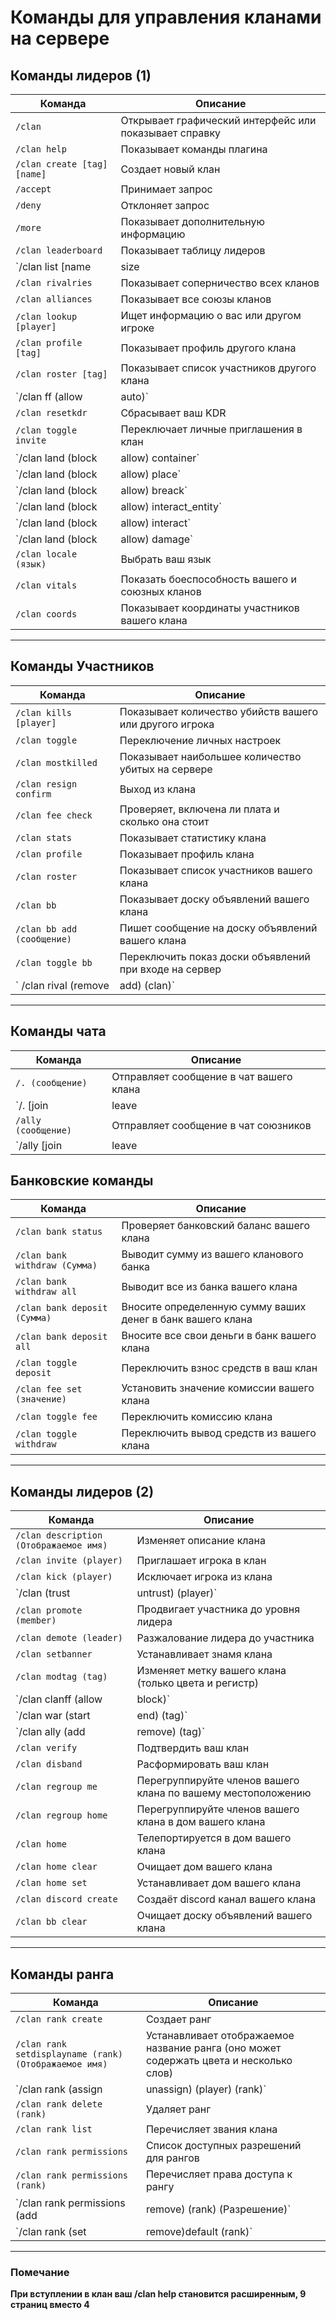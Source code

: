 # Команды для управления кланами на сервере

## Команды лидеров (1)

| Команда                        | Описание                                      |
|---------------------------------|-----------------------------------------------|
| `/clan`                         | Открывает графический интерфейс или показывает справку |
| `/clan help`                    | Показывает команды плагина                   |
| `/clan create [tag] [name]`     | Создает новый клан                           |
| `/accept`                       | Принимает запрос                             |
| `/deny`                         | Отклоняет запрос                             |
| `/more`                         | Показывает дополнительную информацию         |
| `/clan leaderboard`             | Показывает таблицу лидеров                    |
| `/clan list [name|size|kdr|founded|active] [asc|desc]` | Список всех кланов                         |
| `/clan rivalries`               | Показывает соперничество всех кланов         |
| `/clan alliances`               | Показывает все союзы кланов                  |
| `/clan lookup [player]`         | Ищет информацию о вас или другом игроке      |
| `/clan profile [tag]`           | Показывает профиль другого клана             |
| `/clan roster [tag]`            | Показывает список участников другого клана   |
| `/clan ff (allow|auto)`         | Включает личный дружественный огонь          |
| `/clan resetkdr`                | Сбрасывает ваш KDR                           |
| `/clan toggle invite`           | Переключает личные приглашения в клан        |
| `/clan land (block|allow) container` | (Запретить / разрешить) участникам клана открывать сундуки, печки и    другие хранилища на вашей территории |
| `/clan land (block|allow) place` | (Запретить / разрешить) размещать блоки на вашей территории |
| `/clan land (block|allow) breack` | (Запретить / разрешить) ломать блоки на вашей территории |
| `/clan land (block|allow) interact_entity` | (Запретить / разрешить) взаимодействовать с сущностями на вашей территории |
| `/clan land (block|allow) interact` | (Запретить / разрешить) участникам клана взаимодействовать на вашей территории | 
| `/clan land (block|allow) damage` | (Запретить / разрешить) участникам клана наносить и получать урон на вашей территории |
| `/clan locale (язык)`       | Выбрать ваш язык                              |
| `/clan vitals`                  | Показать боеспособность вашего и союзных кланов | 
| `/clan coords`                  | Показывает координаты участников вашего клана |

---

## Команды Участников

| Команда                        | Описание                                      |
|---------------------------------|-----------------------------------------------|
| `/clan kills [player]`          | Показывает количество убийств вашего или другого игрока |
| `/clan toggle`                  | Переключение личных настроек                  |
| `/clan mostkilled`              | Показывает наибольшее количество убитых на сервере |
| `/clan resign confirm`          | Выход из клана                             |
| `/clan fee check`               | Проверяет, включена ли плата и сколько она стоит |
| `/clan stats`                   | Показывает статистику клана                  |
| `/clan profile`                 | Показывает профиль клана                     |
| `/clan roster`                  | Показывает список участников вашего клана    |
| `/clan bb`                      | Показывает доску объявлений вашего клана     |
| `/clan bb add (сообщение)`        | Пишет сообщение на доску объявлений вашего клана |
| `/clan toggle bb`               | Переключить показ доски объявлений при входе на сервер |                            
| ` /clan rival (remove|add) (clan)` | (Удалить / добавить) соперника                   |

---

## Команды чата

| Команда                        | Описание                                      |
|---------------------------------|-----------------------------------------------|
| `/. (сообщение)`                  | Отправляет сообщение в чат вашего клана      |
| `/. [join|leave|mute]`          | Присоединяется / покидает / отключает чат вашего клана |
| `/ally (сообщение)`               | Отправляет сообщение в чат союзников         |
| `/ally [join|leave|mute]`       | Присоединяется / покидает / отключает чат союзников |

## Банковские команды

| Команда                           | Описание                                          |
|------------------------------------|---------------------------------------------------|
| `/clan bank status`                | Проверяет банковский баланс вашего клана          |
| `/clan bank withdraw (Сумма)`     | Выводит сумму из вашего кланового банка          |
| `/clan bank withdraw all`          | Выводит все из банка вашего клана                 |
| `/clan bank deposit (Сумма)`      | Вносите определенную сумму ваших денег в банк вашего клана |
| `/clan bank deposit all`           | Вносите все свои деньги в банк вашего клана      |
| `/clan toggle deposit`             | Переключить взнос средств в ваш клан             |
| `/clan fee set (значение)`              | Установить значение комиссии вашего клана        | 
| `/clan toggle fee`                 | Переключить комиссию клана                     |
| `/clan toggle withdraw`            | Переключить вывод средств из вашего клана |

---

## Команды лидеров (2)

| Команда                          | Описание                                           |
|-----------------------------------|----------------------------------------------------|
| `/clan description (Отображаемое имя)` | Изменяет описание клана                            |
| `/clan invite (player)`           | Приглашает игрока в клан                          |
| `/clan kick (player)`             | Исключает игрока из клана                          |
| `/clan (trust|untrust) (player)`  | (Устанавливает / убирает) участника в качестве (доверенного / ненадёжного) |
| `/clan promote (member)`          | Продвигает участника до уровня лидера             |
| `/clan demote (leader)`           | Разжалование лидера до участника                    |
| `/clan setbanner`                 | Устанавливает знамя клана                         |
| `/clan modtag (tag)`              | Изменяет метку вашего клана (только цвета и регистр) |
| `/clan clanff (allow|block)`      | (Разрешить / запретить) "огонь по своим" участникам вашего клана |
| `/clan war (start|end) (tag)`     | Начинает или заканчивает войну                    |
| `/clan ally (add|remove) (tag)`   | Добавляет или удаляет союзника                    |
| `/clan verify`                    | Подтвердить ваш клан                                |
| `/clan disband`                   | Расформировать ваш клан                              |
| `/clan regroup me`                | Перегруппируйте членов вашего клана по вашему местоположению |
| `/clan regroup home`              | Перегруппируйте членов вашего клана в дом вашего клана |
| `/clan home`                      | Телепортируется в дом вашего клана               |
| `/clan home clear`                | Очищает дом вашего клана                          |
| `/clan home set`                  | Устанавливает дом вашего клана                   |
| `/clan discord create`            | Создаёт discord канал вашего клана              |
| `/clan bb clear`                  | Очищает доску объявлений вашего клана            |

---

## Команды ранга 

| Команда                                         | Описание                                            |
|--------------------------------------------------|-----------------------------------------------------|             
| `/clan rank create`                              | Создает ранг                                        |
| `/clan rank setdisplayname (rank) (Отображаемое имя)` | Устанавливает отображаемое название ранга (оно может содержать цвета и несколько слов) |
| `/clan rank (assign|unassign) (player) (rank)`   | (Присваивает / убирает) пользователю ранг           |
| `/clan rank delete (rank)`                       | Удаляет ранг                                        |
| `/clan rank list`                                | Перечисляет звания клана                            |
| `/clan rank permissions`                         | Список доступных разрешений для рангов              |
| `/clan rank permissions (rank)`                  | Перечисляет права доступа к рангу                   |
| `/clan rank permissions (add|remove) (rank) (Разрешение)` | (Добавляет / удаляет) разрешение к рангу   |
| `/clan rank (set|remove)default (rank)`          | (Установить / удалить) ранг по умолчанию            |

---

### Помечание

**При вступлении в клан ваш /clan help становится расширенным, 9 страниц вместо 4**
